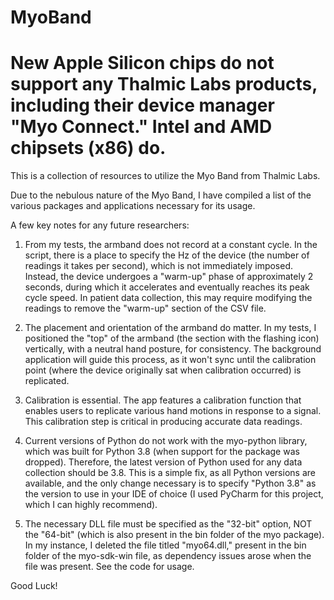 # MyoBand

# New Apple Silicon chips do not support any Thalmic Labs products, including their device manager "Myo Connect." Intel and AMD chipsets (x86) do.

This is a collection of resources to utilize the Myo Band from Thalmic Labs.

Due to the nebulous nature of the Myo Band, I have compiled a list of the various packages and applications necessary for its usage.

A few key notes for any future researchers:

1. From my tests, the armband does not record at a constant cycle. In the script, there is a place to specify the Hz of the device (the number of readings it takes per second), which is not immediately imposed. Instead, the device undergoes a "warm-up" phase of approximately 2 seconds, during which it accelerates and eventually reaches its peak cycle speed. In patient data collection, this may require modifying the readings to remove the "warm-up" section of the CSV file.

2. The placement and orientation of the armband do matter. In my tests, I positioned the "top" of the armband (the section with the flashing icon) vertically, with a neutral hand posture, for consistency. The background application will guide this process, as it won't sync until the calibration point (where the device originally sat when calibration occurred) is replicated.

3. Calibration is essential. The app features a calibration function that enables users to replicate various hand motions in response to a signal. This calibration step is critical in producing accurate data readings.

4. Current versions of Python do not work with the myo-python library, which was built for Python 3.8 (when support for the package was dropped). Therefore, the latest version of Python used for any data collection should be 3.8. This is a simple fix, as all Python versions are available, and the only change necessary is to specify "Python 3.8" as the version to use in your IDE of choice (I used PyCharm for this project, which I can highly recommend).

5. The necessary DLL file must be specified as the "32-bit" option, NOT the "64-bit" (which is also present in the bin folder of the myo package). In my instance, I deleted the file titled "myo64.dll," present in the bin folder of the myo-sdk-win file, as dependency issues arose when the file was present. See the code for usage.

Good Luck!
